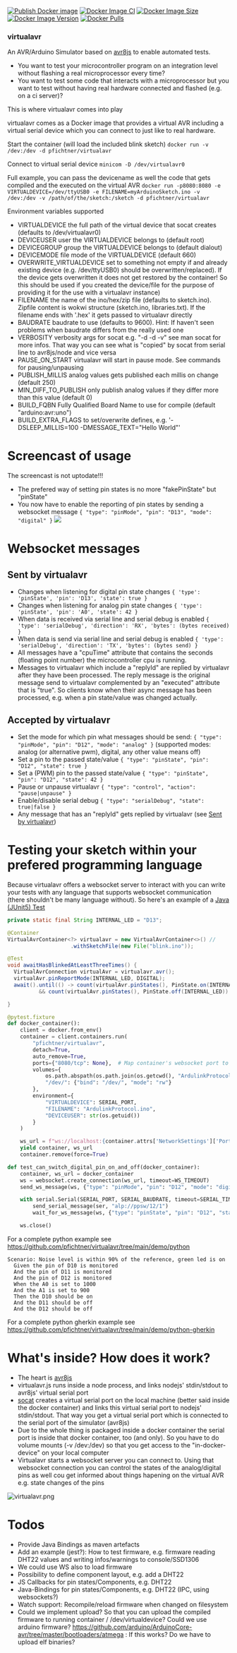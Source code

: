 [![Publish Docker image](https://github.com/pfichtner/virtualavr/actions/workflows/docker-publish.yml/badge.svg)](https://github.com/pfichtner/virtualavr/actions/workflows/docker-publish.yml)
[![Docker Image CI](https://github.com/pfichtner/virtualavr/actions/workflows/docker-image.yml/badge.svg)](https://github.com/pfichtner/virtualavr/actions/workflows/docker-image.yml)
[![Docker Image Size](https://img.shields.io/docker/image-size/pfichtner/virtualavr)](https://hub.docker.com/r/pfichtner/virtualavr/)
[![Docker Image Version](https://img.shields.io/docker/v/pfichtner/virtualavr)](https://hub.docker.com/r/pfichtner/virtualavr/)
[![Docker Pulls](https://img.shields.io/docker/pulls/pfichtner/virtualavr.svg?maxAge=604800)](https://hub.docker.com/r/pfichtner/virtualavr/)

### virtualavr

An AVR/Arduino Simulator based on [avr8js](https://github.com/wokwi/avr8js) to enable automated tests.
- You want to test your microcontroller program on an integration level without flashing a real microprocessor every time? 
- You want to test some code that interacts with a microprocessor but you want to test without having real hardware connected and flashed (e.g. on a ci server)?

This is where virtualavr comes into play

virtualavr comes as a Docker image that provides a virtual AVR including a virtual serial device which you can connect to just like to real hardware. 


Start the container (will load the included blink sketch)
```docker run -v /dev:/dev -d pfichtner/virtualavr```

Connect to virtual serial device
```minicom -D /dev/virtualavr0```

Full example, you can pass the devicename as well the code that gets compiled and the executed on the virtual AVR
```docker run -p8080:8080 -e VIRTUALDEVICE=/dev/ttyUSB0 -e FILENAME=myArduinoSketch.ino -v /dev:/dev -v /path/of/the/sketch:/sketch -d pfichtner/virtualavr```

Environment variables supported
- VIRTUALDEVICE the full path of the virtual device that socat creates (defaults to /dev/virtualavr0)
- DEVICEUSER user the VIRTUALDEVICE belongs to (default root)
- DEVICEGROUP group the VIRTUALDEVICE belongs to (default dialout)
- DEVICEMODE file mode of the VIRTUALDEVICE (default 660)
- OVERWRITE_VIRTUALDEVICE set to something not empty if and already existing device (e.g. /dev/ttyUSB0) should be overwritten/replaced). If the device gets overwritten it does not get restored by the container! So this should be used if you created the device/file for the purpose of providing it for the use with a virtualavr instance)
- FILENAME the name of the ino/hex/zip file (defaults to sketch.ino). Zipfile content is wokwi structure (sketch.ino, libraries.txt). If the filename ends with '.hex' it gets passed to virtualavr directly
- BAUDRATE baudrate to use (defaults to 9600). Hint: If haven't seen problems when baudrate differs from the really used one
- VERBOSITY verbosity args for socat e.g. "-d -d -v" see man socat for more infos. That way you can see what is "copied" by socat from serial line to avr8js/node and vice versa
- PAUSE_ON_START virtualavr will start in pause mode. See commands for pausing/unpausing
- PUBLISH_MILLIS analog values gets published each millis on change (default 250)
- MIN_DIFF_TO_PUBLISH only publish analog values if they differ more than this value (default 0)
- BUILD_FQBN Fully Qualified Board Name to use for compile (default "arduino:avr:uno")
- BUILD_EXTRA_FLAGS to set/overwrite defines, e.g. '-DSLEEP_MILLIS=100 -DMESSAGE_TEXT="Hello World"'

# Screencast of usage
The screencast is not uptodate!!!
- The prefered way of setting pin states is no more "fakePinState" but "pinState"
- You now have to enable the reporting of pin states by sending a websocket message ```{ "type": "pinMode", "pin": "D13", "mode": "digital" }```
<a href="http://pfichtner.github.io/virtualavr-asciinema/"><img src="https://pfichtner.github.io/virtualavr-asciinema/asciinema-poster.png" /></a>

# Websocket messages
## Sent by virtualavr
- Changes when listening for digital pin state changes ```{ 'type': 'pinState', 'pin': 'D13', 'state': true }```
- Changes when listening for analog pin state changes ```{ 'type': 'pinState', 'pin': 'A0', 'state': 42 }```
- When data is received via serial line and serial debug is enabled ```{ 'type': 'serialDebug', 'direction': 'RX', 'bytes': (bytes received) }```
- When data is send via serial line and serial debug is enabled ```{ 'type': 'serialDebug', 'direction': 'TX', 'bytes': (bytes send) }```
- All messages have a "cpuTime" attribute that contains the seconds (floating point number) the microcontroller cpu is running. 
- Messages to virtualavr which include a "replyId" are replied by virtualavr after they have been processed. The reply message  is the original message send to virtualavr complemented by an "executed" attribute that is "true". So clients know when their async message has been processed, e.g. when a pin state/value was changed actually. 

## Accepted by virtualavr
- Set the mode for which pin what messages should be send: ```{ "type": "pinMode", "pin": "D12", "mode": "analog" }``` (supported modes: analog (or alternative pwm), digital, any other value means off)
- Set a pin to the passed state/value ```{ "type": "pinState", "pin": "D12", "state": true }```
- Set a (PWM) pin to the passed state/value ```{ "type": "pinState", "pin": "D12", "state": 42 }```
- Pause or unpause virtualavr ```{ "type": "control", "action": "pause|unpause" }```
- Enable/disable serial debug ```{ "type": "serialDebug", "state": true|false }```
- Any message that has an "replyId" gets replied by virtualavr (see [Sent by virtualavr](#sent-by-virtualavr))

# Testing your sketch within your prefered programming language
Because virtualavr offers a websocket server to interact with you can write your tests with any language that supports websocket communication (there shouldn't be many language without). 
So here's an example of a [Java (JUnit5) Test](https://github.com/pfichtner/virtualavr/blob/main/demo/java/sketchtest/src/test/java/com/github/pfichtner/virtualavr/demo/VirtualAvrTest.java)

```java
private static final String INTERNAL_LED = "D13";

@Container
VirtualAvrContainer<?> virtualavr = new VirtualAvrContainer<>() //
					.withSketchFile(new File("blink.ino"));

@Test
void awaitHasBlinkedAtLeastThreeTimes() {
  VirtualAvrConnection virtualAvr = virtualavr.avr();
  virtualAvr.pinReportMode(INTERNAL_LED, DIGITAL);
  await().until(() -> count(virtualAvr.pinStates(), PinState.on(INTERNAL_LED)) >= 3
		  && count(virtualAvr.pinStates(), PinState.off(INTERNAL_LED)) >= 3);

}
```

```python
@pytest.fixture
def docker_container():
    client = docker.from_env()
    container = client.containers.run(
        "pfichtner/virtualavr",
        detach=True,
        auto_remove=True,
        ports={"8080/tcp": None},  # Map container's websocket port to a random free port on the host
        volumes={
            os.path.abspath(os.path.join(os.getcwd(), "ArdulinkProtocol")): {"bind": "/sketch", "mode": "ro"},
            "/dev/": {"bind": "/dev/", "mode": "rw"}
        },
        environment={
            "VIRTUALDEVICE": SERIAL_PORT,
            "FILENAME": "ArdulinkProtocol.ino",
            "DEVICEUSER": str(os.getuid())
        }
    )

    ws_url = f"ws://localhost:{container.attrs['NetworkSettings']['Ports']['8080/tcp'][0]['HostPort']}"
    yield container, ws_url
    container.remove(force=True)

def test_can_switch_digital_pin_on_and_off(docker_container):
    container, ws_url = docker_container
    ws = websocket.create_connection(ws_url, timeout=WS_TIMEOUT)
    send_ws_message(ws, {"type": "pinMode", "pin": "D12", "mode": "digital"})

    with serial.Serial(SERIAL_PORT, SERIAL_BAUDRATE, timeout=SERIAL_TIMEOUT) as ser:
        send_serial_message(ser, "alp://ppsw/12/1")
        wait_for_ws_message(ws, {"type": "pinState", "pin": "D12", "state": True})

    ws.close()
```
For a complete python example see https://github.com/pfichtner/virtualavr/tree/main/demo/python


```Cucumber
Scenario: Noise level is within 90% of the reference, green led is on
  Given the pin of D10 is monitored
  And the pin of D11 is monitored
  And the pin of D12 is monitored
  When the A0 is set to 1000
  And the A1 is set to 900
  Then the D10 should be on
  And the D11 should be off
  And the D12 should be off
```
For a complete python gherkin example see https://github.com/pfichtner/virtualavr/tree/main/demo/python-gherkin


# What's inside? How does it work? 
- The heart is [avr8js](https://github.com/wokwi/avr8js)
- virtualavr.js runs inside a node process, and links nodejs' stdin/stdout to avr8js' virtual serial port
- [socat](http://www.dest-unreach.org/socat/) creates a virtual serial port on the local machine (better said inside the docker container) and links this virtual serial port to nodejs' stdin/stdout. That way you get a virtual serial port which is connected to the serial port of the simulator (avr8js)
- Due to the whole thing is packaged inside a docker container the serial port is inside that docker container, too (and only). So you have to do volume mounts (-v /dev:/dev) so that you get access to the "in-docker-device" on your local computer 
- Virtualavr starts a websocket server you can connect to. Using that websocket connection you can control the states of the analog/digital pins as well cou get informed about things hapening on the virtual AVR e.g. state changes of the pins 

![virtualavr.png](docs/images/virtualavr.png)

# Todos
- Provide Java Bindings as maven artefacts
- Add an example (jest?): How to test firmware, e.g. firmware reading DHT22 values and writing infos/warnings to console/SSD1306
- We could use WS also to load firmware
- Possibility to define component layout, e.g. add a DHT22
- JS Callbacks for pin states/Components, e.g. DHT22
- Java-Bindings for pin states/Components, e.g. DHT22 (IPC, using websockets?)
- Watch support: Recompile/reload firmware when changed on filesystem
- Could we implement upload? So that you can upload the compiled firmware to running container / /dev/virtualdevice?
  Could we use arduino firmware? https://github.com/arduino/ArduinoCore-avr/tree/master/bootloaders/atmega : If this works? Do we have to upload elf binaries?

